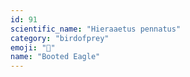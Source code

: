 ```yaml
---
id: 91
scientific_name: "Hieraaetus pennatus"
category: "birdofprey"
emoji: "🦅"
name: "Booted Eagle"
---
```

